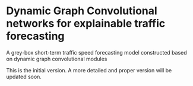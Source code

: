 # Dynamic Graph Convolutional networks for explainable traffic forecasting
 A grey-box short-term traffic speed forecasting model constructed based on dynamic graph convolutional modules

This is the initial version. A more detailed and proper version will be updated soon.
